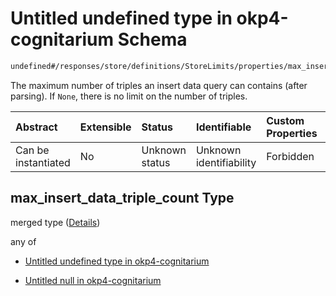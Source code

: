 # Untitled undefined type in okp4-cognitarium Schema

```txt
undefined#/responses/store/definitions/StoreLimits/properties/max_insert_data_triple_count
```

The maximum number of triples an insert data query can contains (after parsing). If `None`, there is no limit on the number of triples.

| Abstract            | Extensible | Status         | Identifiable            | Custom Properties | Additional Properties | Access Restrictions | Defined In                                                                     |
| :------------------ | :--------- | :------------- | :---------------------- | :---------------- | :-------------------- | :------------------ | :----------------------------------------------------------------------------- |
| Can be instantiated | No         | Unknown status | Unknown identifiability | Forbidden         | Allowed               | none                | [okp4-cognitarium.json\*](schema/okp4-cognitarium.json "open original schema") |

## max\_insert\_data\_triple\_count Type

merged type ([Details](okp4-cognitarium-responses-storeresponse-definitions-storelimits-properties-max_insert_data_triple_count.md))

any of

* [Untitled undefined type in okp4-cognitarium](okp4-cognitarium-responses-storeresponse-definitions-storelimits-properties-max_insert_data_triple_count-anyof-0.md "check type definition")

* [Untitled null in okp4-cognitarium](okp4-cognitarium-responses-storeresponse-definitions-storelimits-properties-max_insert_data_triple_count-anyof-1.md "check type definition")
